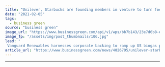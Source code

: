 ```yaml
---
title: "Unilever, Starbucks are founding members in venture to turn food waste into energy"
date: "2021-02-05"
tags: 
  - business green
source: "business green"
image_url: "https://www.businessgreen.com/api/v1/wps/bb7b143/23e7d6b8-da08-42af-8c75-549dde09d4ad/2/VanguardRenewablesADProject-DeerfieldMA-185x114.jpg"
image_fp: "/assets/img/post_thumbnails/106.jpg"
lead: "
 Vanguard Renewables harnesses corporate backing to ramp up US biogas plans ..."
article_url: "https://www.businessgreen.com/news/4026795/unilever-starbucks-founding-members-venture-turn-food-waste-energy"
---
```


---

